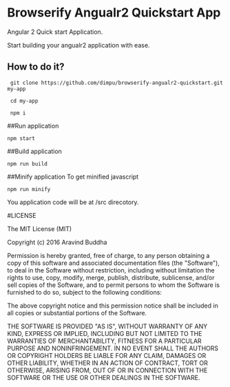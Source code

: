 # Browserify Angualr2 Quickstart App

Angular 2 Quick start Application. 

Start building your angualr2 application with ease.

## How to do it?

```shell 
 git clone https://github.com/dimpu/browserify-angualr2-quickstart.git my-app
 
 cd my-app
 
 npm i
```

##Run application

```shell 
npm start
```

##Build application

```shell 
npm run build
```


##Minify application
To get minified javascript
```shell 
npm run minify
```



You application code will be at /src direcotory.



#LICENSE

The MIT License (MIT)

Copyright (c) 2016 Aravind Buddha

Permission is hereby granted, free of charge, to any person obtaining a copy
of this software and associated documentation files (the "Software"), to deal
in the Software without restriction, including without limitation the rights
to use, copy, modify, merge, publish, distribute, sublicense, and/or sell
copies of the Software, and to permit persons to whom the Software is
furnished to do so, subject to the following conditions:

The above copyright notice and this permission notice shall be included in all
copies or substantial portions of the Software.

THE SOFTWARE IS PROVIDED "AS IS", WITHOUT WARRANTY OF ANY KIND, EXPRESS OR
IMPLIED, INCLUDING BUT NOT LIMITED TO THE WARRANTIES OF MERCHANTABILITY,
FITNESS FOR A PARTICULAR PURPOSE AND NONINFRINGEMENT. IN NO EVENT SHALL THE
AUTHORS OR COPYRIGHT HOLDERS BE LIABLE FOR ANY CLAIM, DAMAGES OR OTHER
LIABILITY, WHETHER IN AN ACTION OF CONTRACT, TORT OR OTHERWISE, ARISING FROM,
OUT OF OR IN CONNECTION WITH THE SOFTWARE OR THE USE OR OTHER DEALINGS IN THE
SOFTWARE.